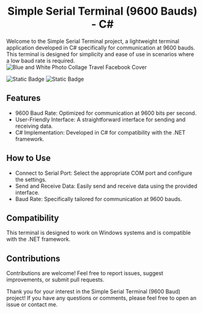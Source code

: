 <h1 align="center"> Simple Serial Terminal (9600 Bauds) - C# </h1>

Welcome to the Simple Serial Terminal project, a lightweight terminal application developed in C# specifically for communication at 9600 bauds. This terminal is designed for simplicity and ease of use in scenarios where a low baud rate is required.
![Blue and  White Photo Collage Travel Facebook Cover](https://github.com/FranklinZamora/SerialMonitor/assets/139190968/20b592be-04da-460e-bcb5-f105ba8161ce)

![Static Badge](https://img.shields.io/badge/Serial-green) ![Static Badge](https://img.shields.io/badge/pre_lease-v1-blue)

## Features

- 9600 Baud Rate: Optimized for communication at 9600 bits per second.
- User-Friendly Interface: A straightforward interface for sending and receiving data.
- C# Implementation: Developed in C# for compatibility with the .NET framework.

## How to Use

- Connect to Serial Port: Select the appropriate COM port and configure the settings.
- Send and Receive Data: Easily send and receive data using the provided interface.
- Baud Rate: Specifically tailored for communication at 9600 bauds.

## Compatibility
This terminal is designed to work on Windows systems and is compatible with the .NET framework.

## Contributions
Contributions are welcome! Feel free to report issues, suggest improvements, or submit pull requests.

Thank you for your interest in the Simple Serial Terminal (9600 Baud) project! If you have any questions or comments, please feel free to open an issue or contact me.
